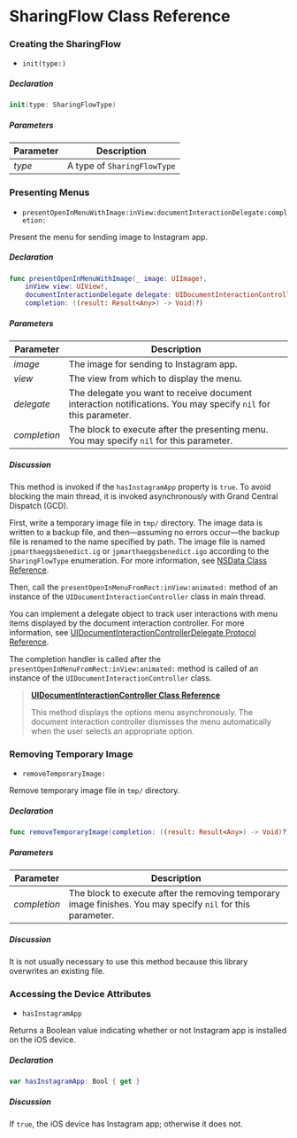 # SharingFlow Class Reference

### Creating the SharingFlow

  - `init(type:)`

  ##### Declaration

  ```swift
  init(type: SharingFlowType)
  ```

  ##### Parameters

  Parameter   | Description
  --------------|---------------
  _type_       | A type of `SharingFlowType`

### Presenting Menus

  - `presentOpenInMenuWithImage:inView:documentInteractionDelegate:completion:`

  Present the menu for sending image to Instagram app.

  ##### Declaration

  ```swift
  func presentOpenInMenuWithImage(_ image: UIImage!,
      inView view: UIView!,
      documentInteractionDelegate delegate: UIDocumentInteractionControllerDelegate?,
      completion: ((result: Result<Any>) -> Void)?)
  ```

  ##### Parameters

  Parameter   | Description
  --------------|---------------
  _image_       | The image for sending to Instagram app.
  _view_          | The view from which to display the menu.
  _delegate_    | The delegate you want to receive document interaction notifications. You may specify `nil` for this parameter.
  _completion_ | The block to execute after the presenting menu. You may specify `nil` for this parameter.

  ##### Discussion

  This method is invoked if the `hasInstagramApp` property is `true`. To avoid blocking the main thread, it is invoked asynchronously with Grand Central Dispatch (GCD). 

  First, write a temporary image file in `tmp/` directory. The image data is written to a backup file, and then—assuming no errors occur—the backup file is renamed to the name specified by path. The image file is named `jpmarthaeggsbenedict.ig` or `jpmarthaeggsbenedict.igo` according to the `SharingFlowType` enumeration. For more information, see [NSData Class Reference](https://developer.apple.com/library/ios/documentation/Cocoa/Reference/Foundation/Classes/NSData_Class/).

  Then, call the `presentOpenInMenuFromRect:inView:animated:` method of an instance of the `UIDocumentInteractionController` class in main thread.

  You can implement a delegate object to track user interactions with menu items displayed by the document interaction controller. For more information, see [UIDocumentInteractionControllerDelegate Protocol Reference](https://developer.apple.com/library/ios/documentation/UIKit/Reference/UIDocumentInteractionControllerDelegate_protocol/).

  The completion handler is called after the `presentOpenInMenuFromRect:inView:animated:` method is called of an instance of the `UIDocumentInteractionController` class.

  > __[UIDocumentInteractionController Class Reference](https://developer.apple.com/library/ios/documentation/UIKit/Reference/UIDocumentInteractionController_class/)__
  >
  > This method displays the options menu asynchronously. The document interaction controller dismisses the menu automatically when the user selects an appropriate option.

### Removing Temporary Image

  - `removeTemporaryImage:`

  Remove temporary image file in `tmp/` directory.

  ##### Declaration

  ```swift
  func removeTemporaryImage(completion: ((result: Result<Any>) -> Void)?)
  ```

  ##### Parameters

  Parameter   | Description
  --------------|---------------
  _completion_ | The block to execute after the removing temporary image finishes. You may specify `nil` for this parameter.

  ##### Discussion

  It is not usually necessary to use this method because this library overwrites an existing file.

### Accessing the Device Attributes

  - `hasInstagramApp`

  Returns a Boolean value indicating whether or not Instagram app is installed on the iOS device.

  ##### Declaration

  ```swift
  var hasInstagramApp: Bool { get }
  ```

  ##### Discussion

  If `true`, the iOS device has Instagram app; otherwise it does not.

